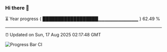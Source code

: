 ### Hi there 👋

⏳ Year progress { ██████████████████▁▁▁▁▁▁▁▁▁▁▁▁ } 62.49 %

---

⏰ Updated on Sun, 17 Aug 2025 02:17:48 GMT

![Progress Bar CI](https://github.com/ZhaoGui/ZhaoGui/workflows/Progress%20Bar%20CI/badge.svg)
